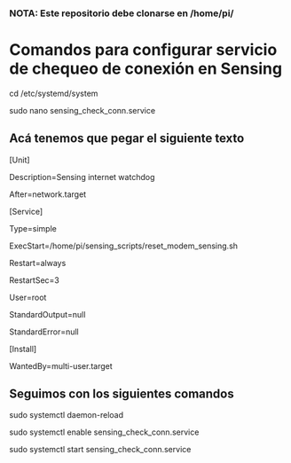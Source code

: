 ### NOTA: Este repositorio debe clonarse en /home/pi/

# Comandos para configurar servicio de chequeo de conexión en Sensing


cd /etc/systemd/system

sudo nano sensing_check_conn.service


## Acá tenemos que pegar el siguiente texto

[Unit]

Description=Sensing internet watchdog

After=network.target

[Service]

Type=simple

ExecStart=/home/pi/sensing_scripts/reset_modem_sensing.sh

Restart=always

RestartSec=3

User=root

StandardOutput=null

StandardError=null

[Install]

WantedBy=multi-user.target


## Seguimos con los siguientes comandos


sudo systemctl daemon-reload

sudo systemctl enable sensing_check_conn.service

sudo systemctl start sensing_check_conn.service

